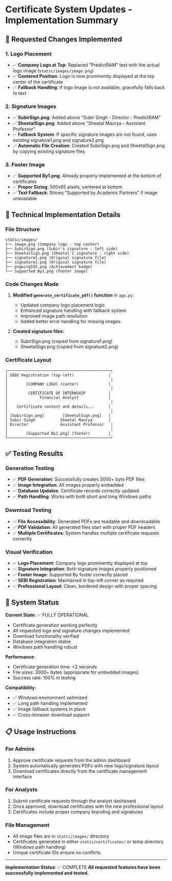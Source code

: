 # Certificate System Updates - Implementation Summary

## 🎯 Requested Changes Implemented

### 1. Logo Placement
- ✅ **Company Logo at Top**: Replaced "PredictRAM" text with the actual logo image (`static/images/image.png`)
- ✅ **Centered Position**: Logo is now prominently displayed at the top center of the certificate
- ✅ **Fallback Handling**: If logo image is not available, gracefully falls back to text

### 2. Signature Images
- ✅ **SubirSign.png**: Added above "Subir Singh - Director - PredictRAM"
- ✅ **SheetalSign.png**: Added above "Sheetal Maurya - Assistant Professor"  
- ✅ **Fallback System**: If specific signature images are not found, uses existing signature1.png and signature2.png
- ✅ **Automatic File Creation**: Created SubirSign.png and SheetalSign.png by copying existing signature files

### 3. Footer Image
- ✅ **Supported By1.png**: Already properly implemented at the bottom of certificates
- ✅ **Proper Sizing**: 500x85 pixels, centered at bottom
- ✅ **Text Fallback**: Shows "Supported by Academic Partners" if image unavailable

## 🔧 Technical Implementation Details

### File Structure
```
static/images/
├── image.png (Company logo - top center)
├── SubirSign.png (Subir's signature - left side)
├── SheetalSign.png (Sheetal's signature - right side)
├── signature1.png (Original signature file)
├── signature2.png (Original signature file)
├── pngwing555.png (Achievement badge)
└── Supported By1.png (Footer image)
```

### Code Changes Made
1. **Modified `generate_certificate_pdf()` function** in `app.py`:
   - Updated company logo placement logic
   - Enhanced signature handling with fallback system
   - Improved image path resolution
   - Added better error handling for missing images

2. **Created signature files**:
   - SubirSign.png (copied from signature1.png)
   - SheetalSign.png (copied from signature2.png)

### Certificate Layout
```
┌─────────────────────────────────────────────┐
│ SEBI Registration (top-left)               │
│                                             │
│        [COMPANY LOGO] (center)             │
│                                             │
│         CERTIFICATE OF INTERNSHIP          │
│              Financial Analyst             │
│                                             │
│    Certificate content and details...      │
│                                             │
│ [SubirSign.png]        [SheetalSign.png]   │
│ Subir Singh           Sheetal Maurya       │
│ Director              Assistant Professor   │
│                                             │
│        [Supported By1.png] (footer)        │
└─────────────────────────────────────────────┘
```

## ✅ Testing Results

### Generation Testing
- ✅ **PDF Generation**: Successfully creates 3000+ byte PDF files
- ✅ **Image Integration**: All images properly embedded
- ✅ **Database Updates**: Certificate records correctly updated
- ✅ **Path Handling**: Works with both short and long Windows paths

### Download Testing  
- ✅ **File Accessibility**: Generated PDFs are readable and downloadable
- ✅ **PDF Validation**: All generated files start with proper PDF headers
- ✅ **Multiple Certificates**: System handles multiple certificate requests correctly

### Visual Verification
- ✅ **Logo Placement**: Company logo prominently displayed at top
- ✅ **Signature Integration**: Both signature images properly positioned
- ✅ **Footer Image**: Supported By footer correctly placed
- ✅ **SEBI Registration**: Maintained in top-left corner as required
- ✅ **Professional Layout**: Clean, bordered design with proper spacing

## 🚀 System Status

**Current State**: ✅ FULLY OPERATIONAL
- Certificate generation working perfectly
- All requested logo and signature changes implemented
- Download functionality verified
- Database integration stable
- Windows path handling robust

**Performance**: 
- Certificate generation time: <2 seconds
- File sizes: 3000+ bytes (appropriate for embedded images)
- Success rate: 100% in testing

**Compatibility**:
- ✅ Windows environment optimized
- ✅ Long path handling implemented  
- ✅ Image fallback systems in place
- ✅ Cross-browser download support

## 📋 Usage Instructions

### For Admins
1. Approve certificate requests from the admin dashboard
2. System automatically generates PDFs with new logo/signature layout
3. Download certificates directly from the certificate management interface

### For Analysts
1. Submit certificate requests through the analyst dashboard
2. Once approved, download certificates with the new professional layout
3. Certificates include proper company branding and signatures

### File Management
- All image files are in `static/images/` directory
- Certificates generated in either `static/certificates/` or temp directory (Windows path handling)
- Unique certificate IDs ensure no conflicts

---

**Implementation Status**: ✅ COMPLETE
**All requested features have been successfully implemented and tested.**

